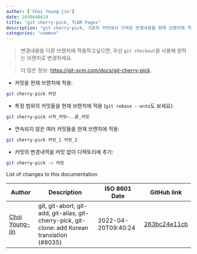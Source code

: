 ```yaml
---
author: ['Choi Young-jin']
date: 1650440424
title: "git cherry-pick, TLDR Pages"
description: "git cherry-pick, 기존의 커밋에서 가져온 변경내용을 현재 브랜치에 적용합니다."
categories: "common"
---
```

> 변경내용을 다른 브랜치에 적용하고싶으면, 우선 `git checkout`을 사용해 원하는 브랜치로 변경하세요.

> 더 많은 정보: <https://git-scm.com/docs/git-cherry-pick>.

- 커밋을 현재 브랜치에 적용:

```bash
git cherry-pick 커밋
```

- 특정 범위의 커밋들을 현재 브랜치에 적용 (`git rebase --onto`도 보세요):

```bash
git cherry-pick 시작_커밋~..끝_커밋
```

- 연속되지 않은 여러 커밋들을 현재 브랜치에 적용:

```bash
git cherry-pick 커밋_1 커밋_2
```

- 커밋의 변경내역을 커밋 없이 디렉토리에 추가:

```bash
git cherry-pick -n 커밋
```
List of changes to this documentation


Author | Description | ISO 8601 Date | GitHub link
------|-----|-----|-----
[Choi Young-jin](mailto:amateur.toss@gmail.com) | git, git-abort, git-add, git-alias, git-cherry-pick, git-clone: add Korean translation (#8035) | 2022-04-20T09:40:24 | [263bc24e11cb](https://github.com/tldr-pages/tldr/commit/263bc24e11cb512a0fabca73f22ac599416132c2)


